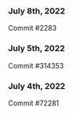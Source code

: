 ### July 8th, 2022

Commit #2283

### July 5th, 2022

Commit #314353


### July 4th, 2022

Commit #72281
